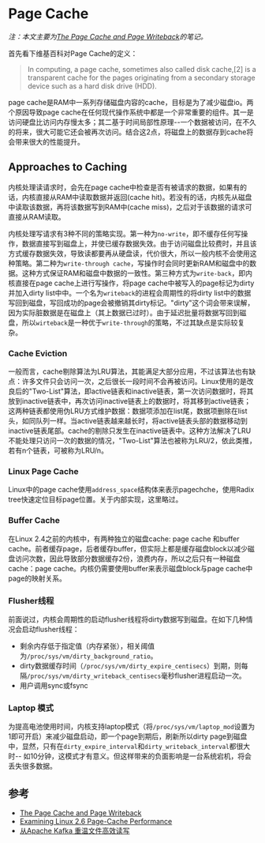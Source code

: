 # Page Cache

_注：本文主要为[The Page Cache and Page Writeback](http://sylab-srv.cs.fiu.edu/lib/exe/fetch.php?media=paperclub:lkd3ch16.pdf)的笔记。_

首先看下维基百科对Page Cache的定义：
> In computing, a page cache, sometimes also called disk cache,[2] is a transparent cache for the pages originating from a secondary storage device such as a hard disk drive (HDD).

page cache是RAM中一系列存储磁盘内容的cache，目标是为了减少磁盘io。两个原因导致page cache在任何现代操作系统中都是一个非常重要的组件。其一是访问硬盘比访问内存慢太多；其二基于时间局部性原理--一个数据被访问，在不久的将来，很大可能它还会被再次访问。结合这2点，将磁盘上的数据存到cache将会带来很大的性能提升。

## Approaches to Caching

内核处理读请求时，会先在page cache中检查是否有被请求的数据，如果有的话，内核直接从RAM中读取数据并返回(cache hit)。若没有的话，内核先从磁盘中读取该数据，再将该数据写到RAM中(cache miss)，之后对于该数据的请求可直接从RAM读取。

内核处理写请求有3种不同的策略实现。第一种为`no-write`，即不缓存任何写操作，数据直接写到磁盘上，并使已缓存数据失效。由于访问磁盘比较费时，并且该方式缓存数据失效，导致读都要再从硬盘读，代价很大，所以一般内核不会使用这种策略。第二种为`write-through cache`，写操作时会同时更新RAM和磁盘中的数据。这种方式保证RAM和磁盘中数据的一致性。第三种方式为`write-back`，即内核直接在page cache上进行写操作，将page cache中被写入的page标记为dirty并加入dirty list中中。一个名为`writeback`的进程会周期性的将dirty list中的数据写回到磁盘，写回成功的page会被撤销其dirty标记。"dirty"这个词会带来误解，因为实际脏数据是在磁盘上（其上数据已过时）。由于延迟批量将数据写回到磁盘，所以`wirteback`是一种优于`write-through`的策略，不过其缺点是实际较复杂。

### Cache Eviction

一般而言，cache剔除算法为LRU算法，其能满足大部分应用，不过该算法也有缺点：许多文件只会访问一次，之后很长一段时间不会再被访问。Linux使用的是改良后的"Two-List"算法，即active链表和inactive链表，第一次访问数据时，将其放到inactive链表中，再次访问inactive链表上的数据时，将其移到active链表；这两种链表都使用伪LRU方式维护数据：数据项添加在list尾，数据项删除在list头，如同队列一样。当active链表越来越长时，将active链表头部的数据移动到inactive链表尾部。cache的剔除只发生在inactive链表中。这种方法解决了LRU不能处理只访问一次的数据的情况，"Two-List"算法也被称为LRU/2，依此类推，若有n个链表，可被称为LRU/n。

### Linux Page Cache
Linux中的page cache使用`address_space`结构体来表示pagechche，使用Radix tree快速定位目标page位置。关于内部实现，这里略过。

### Buffer Cache
在Linux 2.4之前的内核中，有两种独立的磁盘cache: page cache 和buffer cache。前者缓存page，后者缓存buffer，但实际上都是缓存磁盘block以减少磁盘访问次数，因此导致部分数据缓存2份，浪费内存，所以之后只有一种磁盘cache：page cache。内核仍需要使用buffer来表示磁盘block与page cache中page的映射关系。

### Flusher线程 

前面说过，内核会周期性的启动flusher线程将dirty数据写到磁盘。在如下几种情况会启动flusher线程：

- 剩余内存低于指定值（内存紧张），相关阈值为`/proc/sys/vm/dirty_background_ratio`。
- dirty数据缓存时间（`/proc/sys/vm/dirty_expire_centisecs`）到期，则每隔`/proc/sys/vm/dirty_writeback_centisecs`毫秒flusher进程启动一次。
- 用户调用sync或fsync

### Laptop 模式
为提高电池使用时间，内核支持laptop模式（将`/proc/sys/vm/laptop_mod`设置为1即可开启）来减少磁盘启动，即一个page到期后，刷新所以dirty page到磁盘中，显然，只有在`dirty_expire_interval`和`dirty_writeback_interval`都很大时-- 如10分钟，这模式才有意义。但这样带来的负面影响是一台系统宕机，将会丢失很多数据。



## 参考
- [The Page Cache and Page Writeback](http://sylab-srv.cs.fiu.edu/lib/exe/fetch.php?media=paperclub:lkd3ch16.pdf)
- [Examining Linux 2.6 Page-Cache Performance](https://www.kernel.org/doc/ols/2005/ols2005v2-pages-87-98.pdf)
- [从Apache Kafka 重温文件高效读写](http://calvin1978.blogcn.com/articles/kafkaio.html)
